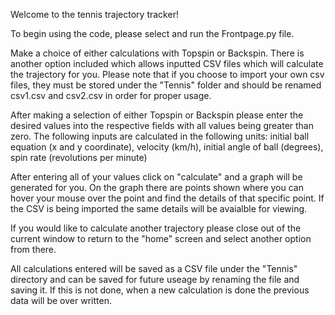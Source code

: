 Welcome to the tennis trajectory tracker!

To begin using the code, please select and run the Frontpage.py file.

Make a choice of either calculations with Topspin or Backspin. There is another option included which allows inputted CSV files which will
calculate the trajectory for you. Please note that if you choose to import your own csv files, they must be stored under the "Tennis" folder 
and should be renamed csv1.csv and csv2.csv in order for proper usage.

After making a selection of either Topspin or Backspin please enter the desired values into the respective fields with all values being greater than zero. 
    The following inputs are calculated in the following units: initial ball equation (x and y coordinate), velocity (km/h), initial angle of ball (degrees), spin rate (revolutions per minute)
    
After entering all of your values click on "calculate" and a graph will be generated for you. 
    On the graph there are points shown where you can hover your mouse over the point and find the details of that specific point.
    If the CSV is being imported the same details will be avaialble for viewing. 

If you would like to calculate another trajectory please close out of the current window to return to the "home" screen and select another option from there. 

All calculations entered will be saved as a CSV file under the "Tennis" directory and can be saved for future useage by renaming the file and saving it. If this is not done,
when a new calculation is done the previous data will be over written. 

